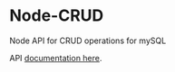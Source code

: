 # Node-CRUD
Node API for CRUD operations for mySQL

API [documentation here](https://documenter.getpostman.com/view/3487083/mysql-api/RW83QXow).
